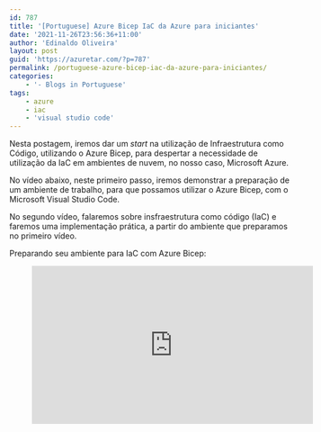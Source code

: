 ```yaml
---
id: 787
title: '[Portuguese] Azure Bicep IaC da Azure para iniciantes'
date: '2021-11-26T23:56:36+11:00'
author: 'Edinaldo Oliveira'
layout: post
guid: 'https://azuretar.com/?p=787'
permalink: /portuguese-azure-bicep-iac-da-azure-para-iniciantes/
categories:
    - '- Blogs in Portuguese'
tags:
    - azure
    - iac
    - 'visual studio code'
---
```


Nesta postagem, iremos dar um *start* na utilização de Infraestrutura como Código, utilizando o Azure Bicep, para despertar a necessidade de utilização da IaC em ambientes de nuvem, no nosso caso, Microsoft Azure.

No vídeo abaixo, neste primeiro passo, iremos demonstrar a preparação de um ambiente de trabalho, para que possamos utilizar o Azure Bicep, com o Microsoft Visual Studio Code.

No segundo vídeo, falaremos sobre insfraestrutura como código (IaC) e faremos uma implementação prática, a partir do ambiente que preparamos no primeiro vídeo.

Preparando seu ambiente para IaC com Azure Bicep:

<figure class="wp-block-embed is-type-video is-provider-youtube wp-block-embed-youtube wp-embed-aspect-16-9 wp-has-aspect-ratio"><div class="wp-block-embed__wrapper"><div class="ast-oembed-container " style="height: 100%;"><iframe allow="accelerometer; autoplay; clipboard-write; encrypted-media; gyroscope; picture-in-picture; web-share" allowfullscreen="" frameborder="0" height="281" loading="lazy" referrerpolicy="strict-origin-when-cross-origin" src="https://www.youtube.com/embed/R-cWIzqCQ1Q?feature=oembed" title="Bicep - IaC na Azure - Ambiente de Desenvolvimento" width="500"></iframe></div></div></figure><span class="has-inline-color has-ast-global-color-0-color">**Links Utilizados:**</span>

- Microsoft Visual Studio Code: https://code.visualstudio.com/
- Azure Bicep: https://github.com/azure/bicep/releases
    - Observação: Podemos instalar o azure bicep via CLI, com os comandos:

*az bicep install  
az bicep upgrade*

- CLI: https://docs.microsoft.com/pt-br/cli/azure/install-azure-cli-windows?tabs=azure-cli
- Comandos az bicep: https://docs.microsoft.com/en-us/cli/azure/bicep?view=azure-cli-latest

**<span class="has-inline-color has-ast-global-color-0-color">Algun</span>**<span class="has-inline-color has-ast-global-color-0-color">**s comandos:**</span>

Instalação bicep via CLI:

*az bicep install  
az bicep upgrade*

No visual studio, para ativar extensão Bicep:  
*crtl+k crtl+m e escolher bicep*

**CONVERTER BICEP TO JSON**  
:entrar na pasta do bicep  
:az bicep build –file .\\arm.bicep

**Convert the ARM JSON to Bicep**  
az bicep decompile –file template.json

**IMPLEMENTAR BICEP NO AZURE**

- *abra powershell*
- *az login*
- *az group create -l eastus2 -n azuretarstolab  
    **para ler grupos** az group list –query “\[?location==’eastus2′\]”*
- *az deployment group create –resource-group azuretarstolab –template-file .\\arm.bicep*

Mas o que seria IaC e Bicep? Entenda melhor o assunto:

<figure class="wp-block-embed is-type-video is-provider-youtube wp-block-embed-youtube wp-embed-aspect-16-9 wp-has-aspect-ratio"><div class="wp-block-embed__wrapper"><div class="ast-oembed-container " style="height: 100%;"><iframe allow="accelerometer; autoplay; clipboard-write; encrypted-media; gyroscope; picture-in-picture; web-share" allowfullscreen="" frameborder="0" height="281" loading="lazy" referrerpolicy="strict-origin-when-cross-origin" src="https://www.youtube.com/embed/2L5r0DlNJ1s?feature=oembed" title="Bicep - IaC na Azure para Iniciantes" width="500"></iframe></div></div></figure>Até a próxima.

<div class="wp-block-image is-style-rounded"><figure class="aligncenter size-large is-resized">![](https://azuretar.com/wp-content/uploads/2021/11/WhatsApp-Image-2021-10-15-at-19.10.57-1-1200x1029.jpeg)<figcaption>**Edinaldo Oliveira** *System Administrator | Azure Administrator | MCT Microsoft*</figcaption></figure></div>- [<svg aria-hidden="true" focusable="false" height="24" version="1.1" viewbox="0 0 24 24" width="24" xmlns="http://www.w3.org/2000/svg"><path d="M22.23,5.924c-0.736,0.326-1.527,0.547-2.357,0.646c0.847-0.508,1.498-1.312,1.804-2.27 c-0.793,0.47-1.671,0.812-2.606,0.996C18.324,4.498,17.257,4,16.077,4c-2.266,0-4.103,1.837-4.103,4.103 c0,0.322,0.036,0.635,0.106,0.935C8.67,8.867,5.647,7.234,3.623,4.751C3.27,5.357,3.067,6.062,3.067,6.814 c0,1.424,0.724,2.679,1.825,3.415c-0.673-0.021-1.305-0.206-1.859-0.513c0,0.017,0,0.034,0,0.052c0,1.988,1.414,3.647,3.292,4.023 c-0.344,0.094-0.707,0.144-1.081,0.144c-0.264,0-0.521-0.026-0.772-0.074c0.522,1.63,2.038,2.816,3.833,2.85 c-1.404,1.1-3.174,1.756-5.096,1.756c-0.331,0-0.658-0.019-0.979-0.057c1.816,1.164,3.973,1.843,6.29,1.843 c7.547,0,11.675-6.252,11.675-11.675c0-0.178-0.004-0.355-0.012-0.531C20.985,7.47,21.68,6.747,22.23,5.924z"></path></svg><span class="wp-block-social-link-label screen-reader-text">Twitter</span>](https://twitter.com/Edinaldojr1981)
- [<svg aria-hidden="true" focusable="false" height="24" version="1.1" viewbox="0 0 24 24" width="24" xmlns="http://www.w3.org/2000/svg"><path d="M19.7,3H4.3C3.582,3,3,3.582,3,4.3v15.4C3,20.418,3.582,21,4.3,21h15.4c0.718,0,1.3-0.582,1.3-1.3V4.3 C21,3.582,20.418,3,19.7,3z M8.339,18.338H5.667v-8.59h2.672V18.338z M7.004,8.574c-0.857,0-1.549-0.694-1.549-1.548 c0-0.855,0.691-1.548,1.549-1.548c0.854,0,1.547,0.694,1.547,1.548C8.551,7.881,7.858,8.574,7.004,8.574z M18.339,18.338h-2.669 v-4.177c0-0.996-0.017-2.278-1.387-2.278c-1.389,0-1.601,1.086-1.601,2.206v4.249h-2.667v-8.59h2.559v1.174h0.037 c0.356-0.675,1.227-1.387,2.526-1.387c2.703,0,3.203,1.779,3.203,4.092V18.338z"></path></svg><span class="wp-block-social-link-label screen-reader-text">LinkedIn</span>](https://www.linkedin.com/in/edinaldo-oliveira-junior/)
